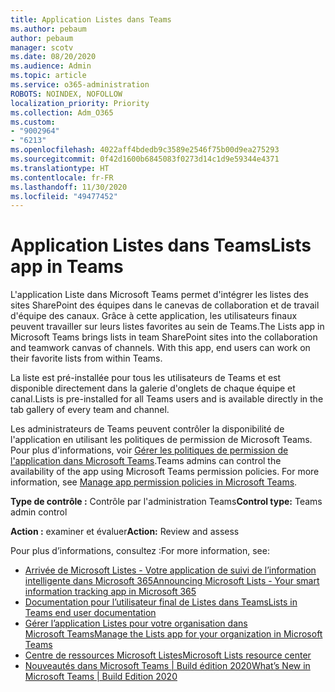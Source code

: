 ```yaml
---
title: Application Listes dans Teams
ms.author: pebaum
author: pebaum
manager: scotv
ms.date: 08/20/2020
ms.audience: Admin
ms.topic: article
ms.service: o365-administration
ROBOTS: NOINDEX, NOFOLLOW
localization_priority: Priority
ms.collection: Adm_O365
ms.custom:
- "9002964"
- "6213"
ms.openlocfilehash: 4022aff4bdedb9c3589e2546f75b00d9ea275293
ms.sourcegitcommit: 0f42d1600b6845083f0273d14c1d9e59344e4371
ms.translationtype: HT
ms.contentlocale: fr-FR
ms.lasthandoff: 11/30/2020
ms.locfileid: "49477452"
---
```

# <a name="lists-app-in-teams"></a><span data-ttu-id="5c536-102">Application Listes dans Teams</span><span class="sxs-lookup"><span data-stu-id="5c536-102">Lists app in Teams</span></span>

<span data-ttu-id="5c536-p101">L'application Liste dans Microsoft Teams permet d'intégrer les listes des sites SharePoint des équipes dans le canevas de collaboration et de travail d'équipe des canaux. Grâce à cette application, les utilisateurs finaux peuvent travailler sur leurs listes favorites au sein de Teams.</span><span class="sxs-lookup"><span data-stu-id="5c536-p101">The Lists app in Microsoft Teams brings lists in team SharePoint sites into the collaboration and teamwork canvas of channels. With this app, end users can work on their favorite lists from within Teams.</span></span>

<span data-ttu-id="5c536-105">La liste est pré-installée pour tous les utilisateurs de Teams et est disponible directement dans la galerie d'onglets de chaque équipe et canal.</span><span class="sxs-lookup"><span data-stu-id="5c536-105">Lists is pre-installed for all Teams users and is available directly in the tab gallery of every team and channel.</span></span>

<span data-ttu-id="5c536-p102">Les administrateurs de Teams peuvent contrôler la disponibilité de l'application en utilisant les politiques de permission de Microsoft Teams. Pour plus d'informations, voir [Gérer les politiques de permission de l'application dans Microsoft Teams](https://docs.microsoft.com/microsoftteams/teams-app-permission-policies).</span><span class="sxs-lookup"><span data-stu-id="5c536-p102">Teams admins can control the availability of the app using Microsoft Teams permission policies. For more information, see [Manage app permission policies in Microsoft Teams](https://docs.microsoft.com/microsoftteams/teams-app-permission-policies).</span></span>

<span data-ttu-id="5c536-108">**Type de contrôle :**  Contrôle par l'administration  Teams</span><span class="sxs-lookup"><span data-stu-id="5c536-108">**Control type:**  Teams admin control</span></span>  

<span data-ttu-id="5c536-109">**Action :** examiner et évaluer</span><span class="sxs-lookup"><span data-stu-id="5c536-109">**Action:**  Review and assess</span></span>

<span data-ttu-id="5c536-110">Pour plus d’informations, consultez :</span><span class="sxs-lookup"><span data-stu-id="5c536-110">For more information, see:</span></span>

- [<span data-ttu-id="5c536-111">Arrivée de Microsoft Listes - Votre application de suivi de l’information intelligente dans Microsoft 365</span><span class="sxs-lookup"><span data-stu-id="5c536-111">Announcing Microsoft Lists - Your smart information tracking app in Microsoft 365</span></span>](https://techcommunity.microsoft.com/t5/microsoft-365-blog/announcing-microsoft-lists-your-smart-information-tracking-app/ba-p/1372233)
- [<span data-ttu-id="5c536-112">Documentation pour l’utilisateur final de Listes dans Teams</span><span class="sxs-lookup"><span data-stu-id="5c536-112">Lists in Teams end user documentation</span></span>](https://support.microsoft.com/office/get-started-with-lists-in-microsoft-taeams-c971e46b-b36c-491b-9c35-efeddd0297db)
- [<span data-ttu-id="5c536-113">Gérer l’application Listes pour votre organisation dans Microsoft Teams</span><span class="sxs-lookup"><span data-stu-id="5c536-113">Manage the Lists app for your organization in Microsoft Teams</span></span>](https://docs.microsoft.com/microsoftteams/manage-lists-app)
- [<span data-ttu-id="5c536-114">Centre de ressources Microsoft Listes</span><span class="sxs-lookup"><span data-stu-id="5c536-114">Microsoft Lists resource center</span></span>](https://aka.ms/MSLists)
- [<span data-ttu-id="5c536-115">Nouveautés dans Microsoft Teams | Build édition 2020</span><span class="sxs-lookup"><span data-stu-id="5c536-115">What’s New in Microsoft Teams | Build Edition 2020</span></span>](https://techcommunity.microsoft.com/t5/microsoft-teams-blog/what-s-new-in-microsoft-teams-build-edition-2020/ba-p/1394224)
